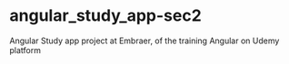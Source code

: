 # angular_study_app-sec2

 Angular Study app project  at Embraer, of the training Angular on Udemy platform